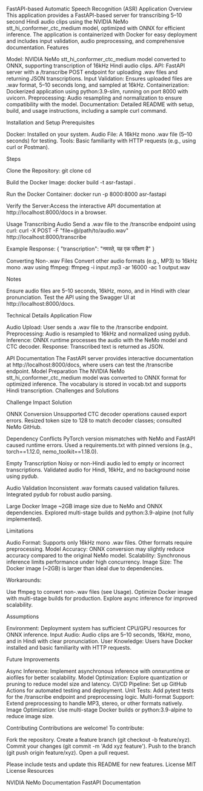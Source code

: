 FastAPI-based Automatic Speech Recognition (ASR) Application
Overview
This application provides a FastAPI-based server for transcribing 5–10 second Hindi audio clips using the NVIDIA NeMo stt_hi_conformer_ctc_medium model, optimized with ONNX for efficient inference. The application is containerized with Docker for easy deployment and includes input validation, audio preprocessing, and comprehensive documentation.
Features

Model: NVIDIA NeMo stt_hi_conformer_ctc_medium model converted to ONNX, supporting transcription of 16kHz Hindi audio clips.
API: FastAPI server with a /transcribe POST endpoint for uploading .wav files and returning JSON transcriptions.
Input Validation: Ensures uploaded files are .wav format, 5–10 seconds long, and sampled at 16kHz.
Containerization: Dockerized application using python:3.9-slim, running on port 8000 with uvicorn.
Preprocessing: Audio resampling and normalization to ensure compatibility with the model.
Documentation: Detailed README with setup, build, and usage instructions, including a sample curl command.

Installation and Setup
Prerequisites

Docker: Installed on your system.
Audio File: A 16kHz mono .wav file (5–10 seconds) for testing.
Tools: Basic familiarity with HTTP requests (e.g., using curl or Postman).

Steps

Clone the Repository:
git clone <repository-url>
cd <repository-directory>


Build the Docker Image:
docker build -t asr-fastapi .


Run the Docker Container:
docker run -p 8000:8000 asr-fastapi


Verify the Server:Access the interactive API documentation at http://localhost:8000/docs in a browser.


Usage
Transcribing Audio
Send a .wav file to the /transcribe endpoint using curl:
curl -X POST -F "file=@/path/to/audio.wav" http://localhost:8000/transcribe

Example Response:
{
  "transcription": "नमस्ते, यह एक परीक्षण है"
}

Converting Non-.wav Files
Convert other audio formats (e.g., MP3) to 16kHz mono .wav using ffmpeg:
ffmpeg -i input.mp3 -ar 16000 -ac 1 output.wav

Notes

Ensure audio files are 5–10 seconds, 16kHz, mono, and in Hindi with clear pronunciation.
Test the API using the Swagger UI at http://localhost:8000/docs.

Technical Details
Application Flow

Audio Upload: User sends a .wav file to the /transcribe endpoint.
Preprocessing: Audio is resampled to 16kHz and normalized using pydub.
Inference: ONNX runtime processes the audio with the NeMo model and CTC decoder.
Response: Transcribed text is returned as JSON.

API Documentation
The FastAPI server provides interactive documentation at http://localhost:8000/docs, where users can test the /transcribe endpoint.
Model Preparation
The NVIDIA NeMo stt_hi_conformer_ctc_medium model was converted to ONNX format for optimized inference. The vocabulary is stored in vocab.txt and supports Hindi transcription.
Challenges and Solutions



Challenge
Impact
Solution



ONNX Conversion
Unsupported CTC decoder operations caused export errors.
Resized token size to 128 to match decoder classes; consulted NeMo GitHub.


Dependency Conflicts
PyTorch version mismatches with NeMo and FastAPI caused runtime errors.
Used a requirements.txt with pinned versions (e.g., torch==1.12.0, nemo_toolkit==1.18.0).


Empty Transcription
Noisy or non-Hindi audio led to empty or incorrect transcriptions.
Validated audio for Hindi, 16kHz, and no background noise using pydub.


Audio Validation
Inconsistent .wav formats caused validation failures.
Integrated pydub for robust audio parsing.


Large Docker Image
~2GB image size due to NeMo and ONNX dependencies.
Explored multi-stage builds and python:3.9-alpine (not fully implemented).


Limitations

Audio Format: Supports only 16kHz mono .wav files. Other formats require preprocessing.
Model Accuracy: ONNX conversion may slightly reduce accuracy compared to the original NeMo model.
Scalability: Synchronous inference limits performance under high concurrency.
Image Size: The Docker image (~2GB) is larger than ideal due to dependencies.

Workarounds:

Use ffmpeg to convert non-.wav files (see Usage).
Optimize Docker image with multi-stage builds for production.
Explore async inference for improved scalability.

Assumptions

Environment: Deployment system has sufficient CPU/GPU resources for ONNX inference.
Input Audio: Audio clips are 5–10 seconds, 16kHz, mono, and in Hindi with clear pronunciation.
User Knowledge: Users have Docker installed and basic familiarity with HTTP requests.

Future Improvements

Async Inference: Implement asynchronous inference with onnxruntime or aiofiles for better scalability.
Model Optimization: Explore quantization or pruning to reduce model size and latency.
CI/CD Pipeline: Set up GitHub Actions for automated testing and deployment.
Unit Tests: Add pytest tests for the /transcribe endpoint and preprocessing logic.
Multi-format Support: Extend preprocessing to handle MP3, stereo, or other formats natively.
Image Optimization: Use multi-stage Docker builds or python:3.9-alpine to reduce image size.

Contributing
Contributions are welcome! To contribute:

Fork the repository.
Create a feature branch (git checkout -b feature/xyz).
Commit your changes (git commit -m 'Add xyz feature').
Push to the branch (git push origin feature/xyz).
Open a pull request.

Please include tests and update this README for new features.
License
MIT License
Resources

NVIDIA NeMo Documentation
FastAPI Documentation






